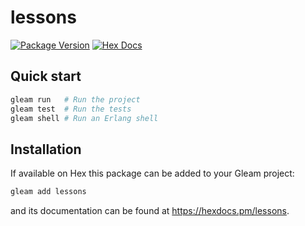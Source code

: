 # lessons

[![Package Version](https://img.shields.io/hexpm/v/lessons)](https://hex.pm/packages/lessons)
[![Hex Docs](https://img.shields.io/badge/hex-docs-ffaff3)](https://hexdocs.pm/lessons/)

## Quick start

```sh
gleam run   # Run the project
gleam test  # Run the tests
gleam shell # Run an Erlang shell
```

## Installation

If available on Hex this package can be added to your Gleam project:

```sh
gleam add lessons
```

and its documentation can be found at <https://hexdocs.pm/lessons>.
